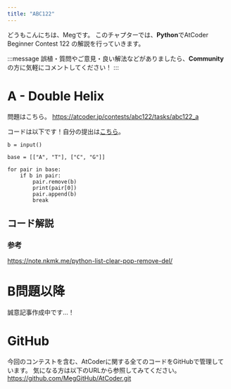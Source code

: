 ```yaml
---
title: "ABC122"
---
```


どうもこんにちは、Megです。
このチャプターでは、**Python**でAtCoder Beginner Contest 122 の解説を行っていきます。

:::message
誤植・質問やご意見・良い解法などがありましたら、**Community**の方に気軽にコメントしてください！
:::

# A - Double Helix
問題はこちら。
https://atcoder.jp/contests/abc122/tasks/abc122_a

コードは以下です！自分の提出は[こちら](https://atcoder.jp/contests/abc122/submissions/27290730)。

```python: A.py
b = input()

base = [["A", "T"], ["C", "G"]]

for pair in base:
    if b in pair:
        pair.remove(b)
        print(pair[0])
        pair.append(b)
        break

```


## コード解説



### 参考
https://note.nkmk.me/python-list-clear-pop-remove-del/


# B問題以降
誠意記事作成中です…！



# GitHub
今回のコンテストを含む、AtCoderに関する全てのコードをGitHubで管理しています。
気になる方は以下のURLから参照してみてください。
https://github.com/MegGitHub/AtCoder.git